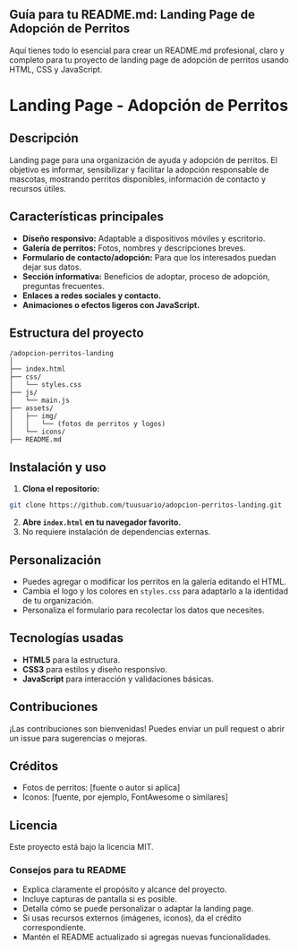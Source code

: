 ## Guía para tu README.md: Landing Page de Adopción de Perritos

Aquí tienes todo lo esencial para crear un README.md profesional, claro y completo para tu proyecto de landing page de adopción de perritos usando HTML, CSS y JavaScript.

# Landing Page - Adopción de Perritos

## Descripción

Landing page para una organización de ayuda y adopción de perritos. El objetivo es informar, sensibilizar y facilitar la adopción responsable de mascotas, mostrando perritos disponibles, información de contacto y recursos útiles.

## Características principales

- **Diseño responsivo:** Adaptable a dispositivos móviles y escritorio.
- **Galería de perritos:** Fotos, nombres y descripciones breves.
- **Formulario de contacto/adopción:** Para que los interesados puedan dejar sus datos.
- **Sección informativa:** Beneficios de adoptar, proceso de adopción, preguntas frecuentes.
- **Enlaces a redes sociales y contacto.**
- **Animaciones o efectos ligeros con JavaScript.**


## Estructura del proyecto

```
/adopcion-perritos-landing
│
├── index.html
├── css/
│   └── styles.css
├── js/
│   └── main.js
├── assets/
│   ├── img/
│   │   └── (fotos de perritos y logos)
│   └── icons/
├── README.md
```


## Instalación y uso

1. **Clona el repositorio:**

```bash
git clone https://github.com/tuusuario/adopcion-perritos-landing.git
```

2. **Abre `index.html` en tu navegador favorito.**
3. No requiere instalación de dependencias externas.

## Personalización

- Puedes agregar o modificar los perritos en la galería editando el HTML.
- Cambia el logo y los colores en `styles.css` para adaptarlo a la identidad de tu organización.
- Personaliza el formulario para recolectar los datos que necesites.


## Tecnologías usadas

- **HTML5** para la estructura.
- **CSS3** para estilos y diseño responsivo.
- **JavaScript** para interacción y validaciones básicas.


## Contribuciones

¡Las contribuciones son bienvenidas! Puedes enviar un pull request o abrir un issue para sugerencias o mejoras.

## Créditos

- Fotos de perritos: [fuente o autor si aplica]
- Iconos: [fuente, por ejemplo, FontAwesome o similares]


## Licencia

Este proyecto está bajo la licencia MIT.

### Consejos para tu README

- Explica claramente el propósito y alcance del proyecto.
- Incluye capturas de pantalla si es posible.
- Detalla cómo se puede personalizar o adaptar la landing page.
- Si usas recursos externos (imágenes, iconos), da el crédito correspondiente.
- Mantén el README actualizado si agregas nuevas funcionalidades.
